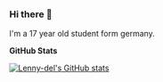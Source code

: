 ### Hi there 👋
I'm a 17 year old student form germany.


**GitHub Stats**

[![Lenny-del's GitHub stats](https://github-readme-stats.vercel.app/api?username=lenny-del&count_private=true&show_icons=true)](https://github.com/anuraghazra/github-readme-stats)
